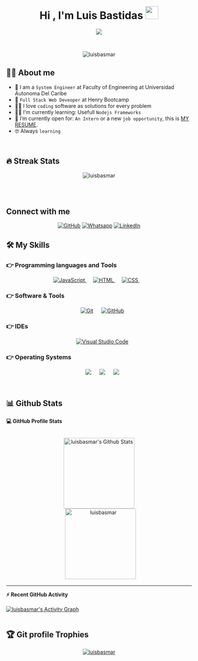 <h1 align="center">Hi , I'm Luis Bastidas <img src="https://media.giphy.com/media/hvRJCLFzcasrR4ia7z/giphy.gif" width="35"></h1>
<p align="center">
  <a href="https://github.com/DenverCoder1/readme-typing-svg"><img src="https://readme-typing-svg.herokuapp.com?lines=Full+Stack+Web+Developer;System+Engineer;Always%20learning%20new%20things&center=true&width=500&height=50"></a>
</p>


<br>

<p align="center"> 
	<img src="https://komarev.com/ghpvc/?username=luisbasmar&label=Profile%20views&color=0e75b6&style=plastic" alt="luisbasmar" /> 
</p>


## :sassy_man:  About me
- :school: I am a `System Engineer` at Faculty of Engineering at Universidad Autonoma Del Caribe
- :school: `Full Stack Web Deveoper` at Henry Bootcamp
- :technologist: I love `coding` software as solutions for every problem
- :student: I’m currently learning: Usefull `Nodejs Frameworks` 
- :thinking: I’m currently open for: `An Intern` or a new `job opportunity`, this is [MY RESUME](https://drive.google.com/file/d/1LN-xlLOxb9DLJyU59VPDxfBis1KcbIbe/view?usp=sharing).
- :nerd_face: Always `learning`

<br>

## 🔥 Streak Stats
<p align="center"><img src="https://github-readme-streak-stats.herokuapp.com/?user=luisbasmar&theme=algolia" alt="luisbasmar" /></p>

<br>
<br>

  
## Connect with me
<p align="center">
	<a href="https://github.com/luisbasmar"><img src="https://img.shields.io/badge/github-%23181717.svg?style=plastic&logo=github&logoColor=white" alt="GitHub"/></a>
	<a href="https://wa.me/0573145668214"><img src="https://img.shields.io/badge/whatsapp-%2325D366.svg?style=plastic&logo=whatsapp&logoColor=white" alt="Whatsapp"/></a>
	<a href="https://www.linkedin.com/in/luisbastidas-fullstack/"><img src="https://img.shields.io/badge/linkedin-%230A66C2.svg?style=plastic&logo=linkedin&logoColor=white" alt="LinkedIn"/></a>
</p>




## 🛠️ My Skills

### 👉 Programming languages and Tools

<p align="center"> 
  <a href="https://developer.mozilla.org/en-US/docs/Web/JavaScript" target="_blank"> 
     <img alt="JavaScript" src="https://img.shields.io/badge/JavaScript%20-%23F7DF1E.svg?style=plastic&logo=javascript&logoColor=black">
   </a>
  &emsp;
  <a href="https://www.w3.org/html/" target="_blank"> 
   <img alt="HTML" src="https://img.shields.io/badge/HTML5%20-%23E34F26.svg?style=plastic&logo=html5&logoColor=white">
  </a>   
  &emsp;
  <a href="https://www.w3schools.com/css/" target="_blank">
    <img alt="CSS" src="https://img.shields.io/badge/CSS%20-%231572B6.svg?style=plastic&logo=css3&logoColor=white">
  </a> 
  &emsp;
</p>

 ### 👉 Software & Tools
 
<p align="center">
  &emsp;
    <a href="#"><img alt="Git" src="https://img.shields.io/badge/Git%20-%23F05033.svg?style=plastic&logo=git&logoColor=white"></a>
  &emsp;
    <a href="#"><img alt="GitHub" src="https://img.shields.io/badge/github-%23181717.svg?style=plastic&logo=github&logoColor=white"></a>
</p>

 ### 👉 IDEs
 
<p align="center">
  &emsp;
    <a href="#"><img alt="Visual Studio Code" src="https://img.shields.io/badge/Visual%20Studio%20Code-0078d7.svg?style=plastic&logo=visual-studio-code&logoColor=white"></a>
</p>


 ### 👉 Operating Systems
 
<p align="center">
  &emsp;
    <a href="#"><img src="https://img.shields.io/badge/Ubuntu-E95420?style=plastic&logo=ubuntu&logoColor=white"></a>
  &emsp;
    <a href="#"><img src="https://img.shields.io/badge/Windows-0078D6?style=plastic&logo=windows&logoColor=white"></a>
  &emsp;
    <a href="#"><img src="https://img.shields.io/badge/macOs-gray?style=plastic&logo=apple&logoColor=white" /></a>	  
</p>

<br/>

## 📊 Github Stats

<summary><b>💻 GitHub Profile Stats</b></summary>
  <br/>
  <p align="center">
    <a href="https://github.com/anuraghazra/github-readme-stats"><img alt="luisbasmar's Github Stats" src="https://github-readme-stats.vercel.app/api?username=luisbasmar&show_icons=true&count_private=true&theme=algolia" height="192px"/></a>
<br/>
  &nbsp;
	  <img src="https://github-readme-stats.vercel.app/api/top-langs/?username=luisbasmar&layout=compact&theme=algolia" alt="luisbasmar" height="192px"/>
  <br/>
  </p>


----

  <summary><b>⚡ Recent GitHub Activity</b></summary>
  <br/>
   <a href="https://github.com/luisbasmar"><img alt="luisbasmar's Activity Graph" src="https://activity-graph.herokuapp.com/graph?username=luisbasmar&custom_title=luisbasmar's%20Contribution%20Graph&theme=react-dark" /></a>
  <br/>


<br/>

## :trophy: Git profile Trophies

<p align="center"> <a href="https://github.com/ryo-ma/github-profile-trophy"><img src="https://github-profile-trophy.vercel.app/?username=luisbasmar&layout=compact&theme=algolia" alt="luisbasmar" /></a> </p>
